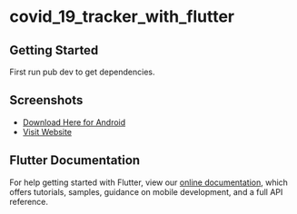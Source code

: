 # covid_19_tracker_with_flutter


## Getting Started

First run pub dev to get dependencies.

## Screenshots


- [Download Here for Android](https://github.com/micaljohn60/covid19tracker.com/releases/download/v3.0/Covid.19.Tracker.apk)
- [Visit Website](https://micaljohn60.github.io/covid19tracker.com/)

## Flutter Documentation
For help getting started with Flutter, view our
[online documentation](https://flutter.dev/docs), which offers tutorials,
samples, guidance on mobile development, and a full API reference.
